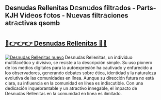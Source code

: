 ## Desnudas Rellenitas D𝚎sn𝚞dos filtr𝚊dos - Parts-KJH Vid𝚎os f𝚘tos - N𝚞evas filtr𝚊ciones atr𝚊ctivas qsomb

# <h2><a href="http://mbc5gm.tromn.icu/?c=Desnudas+Rellenitas">🔗👉👉👉 Desnudas Rellenitas 🔗🔗</a></h2>

[![Desnudas Rellenitas nuevo](https://i.imgur.com/pEAQMta.gif)](http://mbc5gm.tromn.icu/?c=Desnudas+Rellenitas)
Desnudas Rellenitas, un individuo multifacético y divisivo, se resiste a la descripción simple. Su uso pionero de los medios digitales para la autoexpresión ha cautivado y enfurecido a los observadores, generando debates sobre ética, identidad y la naturaleza evolutiva de las comunidades en línea. Aunque su dirección futura no está clara, su influencia en la comunidad en línea es indiscutible. Con una dedicación inquebrantable y un atractivo innegable, el impacto de Desnudas Rellenitas en la comunidad en línea es ilimitado.
